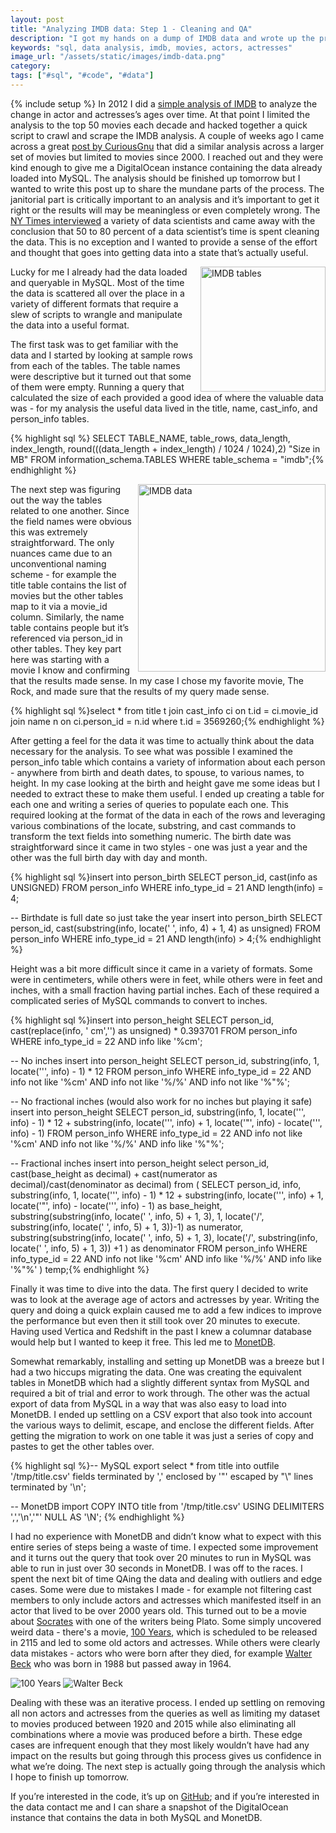 ```yaml
---
layout: post
title: "Analyzing IMDB data: Step 1 - Cleaning and QA"
description: "I got my hands on a dump of IMDB data and wrote up the process required to get it into a state that's useful for analysis."
keywords: "sql, data analysis, imdb, movies, actors, actresses"
image_url: "/assets/static/images/imdb-data.png"
category:
tags: ["#sql", "#code", "#data"]
---
```

{% include setup %}
In 2012 I did a [simple analysis of IMDB](http://dangoldin.com/2012/05/23/trend-of-actor-vs-actress-age-differences/) to analyze the change in actor and actresses’s ages over time. At that point I limited the analysis to the top 50 movies each decade and hacked together a quick script to crawl and scrape the IMDB analysis. A couple of weeks ago I came across a great [post by CuriousGnu](https://www.curiousgnu.com/imdb-age-distribution) that did a similar analysis across a larger set of movies but limited to movies since 2000. I reached out and they were kind enough to give me a DigitalOcean instance containing the data already loaded into MySQL. The analysis should be finished up tomorrow but I wanted to write this post up to share the mundane parts of the process. The janitorial part is critically important to an analysis and it’s important to get it right or the results will may be meaningless or even completely wrong. The [NY Times interviewed](http://www.nytimes.com/2014/08/18/technology/for-big-data-scientists-hurdle-to-insights-is-janitor-work.html?_r=0) a variety of data scientists and came away with the conclusion that 50 to 80 percent of a data scientist’s time is spent cleaning the data. This is no exception and I wanted to provide a sense of the effort and thought that goes into getting data into a state that’s actually useful.

<img src="{{ IMG_PATH }}imdb-tables.png" alt="IMDB tables" style="float: right; margin-left: 10px; width:200px"/>

Lucky for me I already had the data loaded and queryable in MySQL. Most of the time the data is scattered all over the place in a variety of different formats that require a slew of scripts to wrangle and manipulate the data into a useful format.

The first task was to get familiar with the data and I started by looking at sample rows from each of the tables. The table names were descriptive but it turned out that some of them were empty. Running a query that calculated the size of each provided a good idea of where the valuable data was - for my analysis the useful data lived in the title, name, cast_info, and person_info tables.

{% highlight sql %} SELECT TABLE_NAME, table_rows, data_length, index_length,
round(((data_length + index_length) / 1024 / 1024),2) "Size in MB"
FROM information_schema.TABLES WHERE table_schema = "imdb";{% endhighlight %}

<img src="{{ IMG_PATH }}imdb-data.png" alt="IMDB data" style="float: right; margin-left: 10px; width:300px"/>

The next step was figuring out the way the tables related to one another. Since the field names were obvious this was extremely straightforward. The only nuances came due to an unconventional naming scheme - for example the title table contains the list of movies but the other tables map to it via a movie_id column. Similarly, the name table contains people but it’s referenced via person_id in other tables. They key part here was starting with a movie I know and confirming that the results made sense. In my case I chose my favorite movie, The Rock, and made sure that the results of my query made sense.

{% highlight sql %}select *
from title t
join cast_info ci on t.id = ci.movie_id
join name n on ci.person_id = n.id
where t.id = 3569260;{% endhighlight %}

After getting a feel for the data it was time to actually think about the data necessary for the analysis. To see what was possible I examined the person_info table which contains a variety of information about each person - anywhere from birth and death dates, to spouse, to various names, to height. In my case looking at the birth and height gave me some ideas but I needed to extract these to make them useful. I ended up creating a table for each one and writing a series of queries to populate each one. This required looking at the format of the data in each of the rows and leveraging various combinations of the locate, substring, and cast commands to transform the text fields into something numeric. The birth date was straightforward since it came in two styles - one was just a year and the other was the full birth day with day and month.

{% highlight sql %}insert into person_birth
    SELECT person_id, cast(info as UNSIGNED)
    FROM person_info
    WHERE info_type_id = 21
    AND length(info) = 4;

-- Birthdate is full date so just take the year
insert into person_birth
    SELECT person_id, cast(substring(info, locate(' ', info, 4) + 1, 4) as unsigned)
    FROM person_info
    WHERE info_type_id = 21
    AND length(info) > 4;{% endhighlight %}

Height was a bit more difficult since it came in a variety of formats. Some were in centimeters, while others were in feet, while others were in feet and inches, with a small fraction having partial inches. Each of these required a complicated series of MySQL commands to convert to inches.

{% highlight sql %}insert into person_height
    SELECT person_id, cast(replace(info, ' cm','') as unsigned) * 0.393701
    FROM person_info
    WHERE info_type_id = 22
    AND info like '%cm';

-- No inches
insert into person_height
    SELECT person_id, substring(info, 1, locate('\'', info) - 1) * 12
    FROM person_info
    WHERE info_type_id = 22
    AND info not like '%cm'
    AND info not like '%/%'
    AND info not like '%"%';

-- No fractional inches (would also work for no inches but playing it safe)
insert into person_height
    SELECT person_id, substring(info, 1, locate('\'', info) - 1) * 12 + substring(info, locate('\'', info) + 1, locate('"', info) - locate('\'', info) - 1)
    FROM person_info
    WHERE info_type_id = 22
    AND info not like '%cm'
    AND info not like '%/%'
    AND info like '%"%';

-- Fractional inches
insert into person_height
    select person_id, cast(base_height as decimal) + cast(numerator as decimal)/cast(denominator as decimal)
    from (
    SELECT person_id, info, substring(info, 1, locate('\'', info) - 1) * 12 + substring(info, locate('\'', info) + 1, locate('"', info) - locate('\'', info) - 1) as base_height,
        substring(substring(info, locate(' ', info, 5) + 1, 3), 1, locate('/', substring(info, locate(' ', info, 5) + 1, 3))-1) as numerator,
        substring(substring(info, locate(' ', info, 5) + 1, 3), locate('/', substring(info, locate(' ', info, 5) + 1, 3)) +1 ) as denominator
        FROM person_info
        WHERE info_type_id = 22
        AND info not like '%cm'
        AND info like '%/%'
        AND info like '%"%'
    ) temp;{% endhighlight %}

Finally it was time to dive into the data. The first query I decided to write was to look at the average age of actors and actresses by year. Writing the query and doing a quick explain caused me to add a few indices to improve the performance but even then it still took over 20 minutes to execute. Having used Vertica and Redshift in the past I knew a columnar database would help but I wanted to keep it free. This led me to [MonetDB](https://www.monetdb.org/).

Somewhat remarkably, installing and setting up MonetDB was a breeze but I had a two hiccups migrating the data. One was creating the equivalent tables in MonetDB which had a slightly different syntax from MySQL and required a bit of trial and error to work through. The other was the actual export of data from MySQL in a way that was also easy to load into MonetDB. I ended up settling on a CSV export that also took into account the various ways to delimit, escape, and enclose the different fields. After getting the migration to work on one table it was just a series of copy and pastes to get the other tables over.

{% highlight sql %}-- MySQL export
select * from title into outfile '/tmp/title.csv' fields terminated by ',' enclosed by '"' escaped by "\\" lines terminated by '\n';

-- MonetDB import
COPY INTO title from '/tmp/title.csv' USING DELIMITERS ',','\n','"' NULL AS '\\N';
{% endhighlight %}

I had no experience with MonetDB and didn’t know what to expect with this entire series of steps being a waste of time. I expected some improvement and it turns out the query that took over 20 minutes to run in MySQL was able to run in just over 30 seconds in MonetDB. I was off to the races. I spent the next bit of time QAing the data and dealing with outliers and edge cases. Some were due to mistakes I made - for example not filtering cast members to only include actors and actresses which manifested itself in an actor that lived to be over 2000 years old. This turned out to be a movie about [Socrates](http://www.imdb.com/title/tt1560702/) with one of the writers being Plato. Some simply uncovered weird data - there's a movie, [100 Years](http://www.imdb.com/title/tt5174640/), which is scheduled to be released in 2115 and led to some old actors and actresses. While others were clearly data mistakes - actors who were born after they died, for example [Walter Beck](http://www.imdb.com/name/nm2917761/) who was born in 1988 but passed away in 1964.

<img src="{{ IMG_PATH }}100-years.png" alt="100 Years" />

<img src="{{ IMG_PATH }}walter-beck.png" alt="Walter Beck" />

Dealing with these was an iterative process. I ended up settling on removing all non actors and actresses from the queries as well as limiting my dataset to movies produced between 1920 and 2015 while also eliminating all combinations where a movie was produced before a birth. These edge cases are infrequent enough that they most likely wouldn’t have had any impact on the results but going through this process gives us confidence in what we’re doing. The next step is actually going through the analysis which I hope to finish up tomorrow.

If you’re interested in the code, it’s up on [GitHub](https://github.com/dangoldin/imdb); and if you’re interested in the data contact me and I can share a snapshot of the DigitalOcean instance that contains the data in both MySQL and MonetDB.
